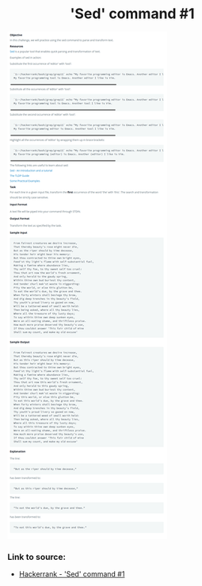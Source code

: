 <h1 align="center">'Sed' command #1</h1>

![alt text](https://github.com/matthew01lokiet/Github-repos-images/blob/main/Other/Bash/sed_command_%231.png)

### Link to source: 
- <a href="https://www.hackerrank.com/challenges/text-processing-in-linux-the-sed-command-1/problem">Hackerrank - 'Sed' command #1</a>

